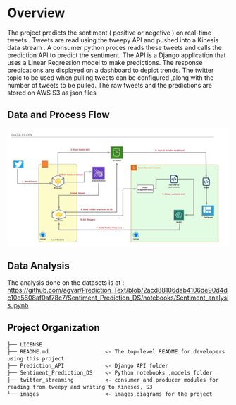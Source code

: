 # Overview

The project predicts the sentiment ( positive or negetive ) on real-time tweets . Tweets are read using the tweepy API and pushed into a Kinesis data stream . A consumer python proces reads these tweets and calls the prediction API to predict the sentiment.
The API is a Django application that uses a Linear Regression model to make predictions. The response predications are displayed on a dashboard to depict trends.
The twitter topic to be used when pulling tweets can be configured ,along with the number of tweets to be pulled.
The raw tweets and the predictions are stored on AWS S3 as json files

## Data and Process Flow

![Architecture Diagram](https://github.com/agvar/Prediction_Text/blob/master/images/capstone_project_architecture.jpeg)

## Data Analysis

The analysis done on the datasets is at : https://github.com/agvar/Prediction_Text/blob/2acd88106dab4106de90d4dc10e5608af0af78c7/Sentiment_Prediction_DS/notebooks/Sentiment_analysis.ipynb

## Project Organization

    ├── LICENSE
    ├── README.md                  <- The top-level README for developers using this project.
    ├── Prediction_API             <- Django API folder
    ├── Sentiment_Prediction_DS    <- Python notebooks ,models folder
    ├── twitter_streaming          <- consumer and producer modules for reading from tweepy and writing to Kineses, S3
    └── images                     <- images,diagrams for the project

